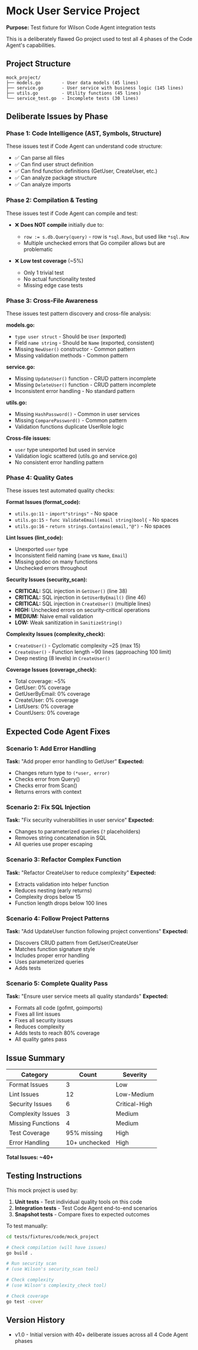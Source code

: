 # Mock User Service Project

**Purpose:** Test fixture for Wilson Code Agent integration tests

This is a deliberately flawed Go project used to test all 4 phases of the Code Agent's capabilities.

## Project Structure

```
mock_project/
├── models.go        - User data models (45 lines)
├── service.go       - User service with business logic (145 lines)
├── utils.go         - Utility functions (45 lines)
└── service_test.go  - Incomplete tests (30 lines)
```

## Deliberate Issues by Phase

### Phase 1: Code Intelligence (AST, Symbols, Structure)
These issues test if Code Agent can understand code structure:
- ✅ Can parse all files
- ✅ Can find user struct definition
- ✅ Can find function definitions (GetUser, CreateUser, etc.)
- ✅ Can analyze package structure
- ✅ Can analyze imports

### Phase 2: Compilation & Testing
These issues test if Code Agent can compile and test:
- ❌ **Does NOT compile** initially due to:
  - `row := s.db.Query(query)` - row is `*sql.Rows`, but used like `*sql.Row`
  - Multiple unchecked errors that Go compiler allows but are problematic

- ❌ **Low test coverage** (~5%)
  - Only 1 trivial test
  - No actual functionality tested
  - Missing edge case tests

### Phase 3: Cross-File Awareness
These issues test pattern discovery and cross-file analysis:

**models.go:**
- `type user struct` - Should be `User` (exported)
- Field `name string` - Should be `Name` (exported, consistent)
- Missing `NewUser()` constructor - Common pattern
- Missing validation methods - Common pattern

**service.go:**
- Missing `UpdateUser()` function - CRUD pattern incomplete
- Missing `DeleteUser()` function - CRUD pattern incomplete
- Inconsistent error handling - No standard pattern

**utils.go:**
- Missing `HashPassword()` - Common in user services
- Missing `ComparePassword()` - Common pattern
- Validation functions duplicate UserRole logic

**Cross-file issues:**
- `user` type unexported but used in service
- Validation logic scattered (utils.go and service.go)
- No consistent error handling pattern

### Phase 4: Quality Gates
These issues test automated quality checks:

**Format Issues (format_code):**
- `utils.go:11` - `import"strings"` - No space
- `utils.go:15` - `func ValidateEmail(email string)bool{` - No spaces
- `utils.go:16` - `return strings.Contains(email,"@")` - No spaces

**Lint Issues (lint_code):**
- Unexported `user` type
- Inconsistent field naming (`name` vs `Name`, `Email`)
- Missing godoc on many functions
- Unchecked errors throughout

**Security Issues (security_scan):**
- **CRITICAL:** SQL injection in `GetUser()` (line 38)
- **CRITICAL:** SQL injection in `GetUserByEmail()` (line 46)
- **CRITICAL:** SQL injection in `CreateUser()` (multiple lines)
- **HIGH:** Unchecked errors on security-critical operations
- **MEDIUM:** Naive email validation
- **LOW:** Weak sanitization in `SanitizeString()`

**Complexity Issues (complexity_check):**
- `CreateUser()` - Cyclomatic complexity ~25 (max 15)
- `CreateUser()` - Function length ~90 lines (approaching 100 limit)
- Deep nesting (8 levels) in `CreateUser()`

**Coverage Issues (coverage_check):**
- Total coverage: ~5%
- GetUser: 0% coverage
- GetUserByEmail: 0% coverage
- CreateUser: 0% coverage
- ListUsers: 0% coverage
- CountUsers: 0% coverage

## Expected Code Agent Fixes

### Scenario 1: Add Error Handling
**Task:** "Add proper error handling to GetUser"
**Expected:**
- Changes return type to `(*user, error)`
- Checks error from Query()
- Checks error from Scan()
- Returns errors with context

### Scenario 2: Fix SQL Injection
**Task:** "Fix security vulnerabilities in user service"
**Expected:**
- Changes to parameterized queries (`?` placeholders)
- Removes string concatenation in SQL
- All queries use proper escaping

### Scenario 3: Refactor Complex Function
**Task:** "Refactor CreateUser to reduce complexity"
**Expected:**
- Extracts validation into helper function
- Reduces nesting (early returns)
- Complexity drops below 15
- Function length drops below 100 lines

### Scenario 4: Follow Project Patterns
**Task:** "Add UpdateUser function following project conventions"
**Expected:**
- Discovers CRUD pattern from GetUser/CreateUser
- Matches function signature style
- Includes proper error handling
- Uses parameterized queries
- Adds tests

### Scenario 5: Complete Quality Pass
**Task:** "Ensure user service meets all quality standards"
**Expected:**
- Formats all code (gofmt, goimports)
- Fixes all lint issues
- Fixes all security issues
- Reduces complexity
- Adds tests to reach 80% coverage
- All quality gates pass

## Issue Summary

| Category | Count | Severity |
|----------|-------|----------|
| Format Issues | 3 | Low |
| Lint Issues | 12 | Low-Medium |
| Security Issues | 6 | Critical-High |
| Complexity Issues | 3 | Medium |
| Missing Functions | 4 | Medium |
| Test Coverage | 95% missing | High |
| Error Handling | 10+ unchecked | High |

**Total Issues: ~40+**

## Testing Instructions

This mock project is used by:
1. **Unit tests** - Test individual quality tools on this code
2. **Integration tests** - Test Code Agent end-to-end scenarios
3. **Snapshot tests** - Compare fixes to expected outcomes

To test manually:
```bash
cd tests/fixtures/code/mock_project

# Check compilation (will have issues)
go build .

# Run security scan
# (use Wilson's security_scan tool)

# Check complexity
# (use Wilson's complexity_check tool)

# Check coverage
go test -cover
```

## Version History

- v1.0 - Initial version with 40+ deliberate issues across all 4 Code Agent phases

